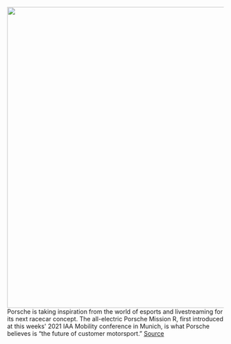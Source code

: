 <img src='https://cdn.vox-cdn.com/thumbor/8OeiEvZ7nbenZ_DKNIDwYF_GxTk=/0x0:3000x1688/1200x800/filters:focal(1260x604:1740x1084)/cdn.vox-cdn.com/uploads/chorus_image/image/69836222/MicrosoftTeams_image__4_.0.jpeg' width='700px' /><br/>
Porsche is taking inspiration from the world of esports and livestreaming for its next racecar concept. The all-electric Porsche Mission R, first introduced at this weeks' 2021 IAA Mobility conference in Munich, is what Porsche believes is “the future of customer motorsport.”
<a href='https://www.theverge.com/2021/9/9/22665004/porsche-mission-r-electric-race-car-livestream-button'> Source <a/>